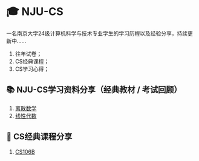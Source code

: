 # 🎓 NJU-CS
一名南京大学24级计算机科学与技术专业学生的学习历程以及经验分享，持续更新中......
1. 往年试卷；
2. CS经典课程；
3. CS学习心得；  
## 📚 NJU-CS学习资料分享（经典教材 / 考试回顾）
1. [离散数学](./离散数学/Readme.md#离散数学)
2. [线性代数](./线性代数/Readme.md#线性代数)
## 🏫 CS经典课程分享
1. [CS106B](./CS106b_Qt/Readme.md#cs106b)

